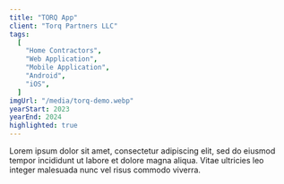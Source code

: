 ```yaml
---
title: "TORQ App"
client: "Torq Partners LLC"
tags:
  [
    "Home Contractors",
    "Web Application",
    "Mobile Application",
    "Android",
    "iOS",
  ]
imgUrl: "/media/torq-demo.webp"
yearStart: 2023
yearEnd: 2024
highlighted: true
---
```


Lorem ipsum dolor sit amet, consectetur adipiscing elit, sed do eiusmod tempor incididunt ut labore et dolore magna aliqua. Vitae ultricies leo integer malesuada nunc vel risus commodo viverra.
